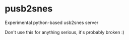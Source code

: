 # pusb2snes
Experimental python-based usb2snes server

Don't use this for anything serious, it's probably broken :)
